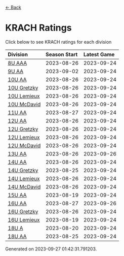 [<- Back](../readme.md)
# KRACH Ratings
Click below to see KRACH ratings for each division

| Division | Season Start | Latest Game |
| :-- | :-- | :-- |
| [8U AAA](8U-AAA-ratings.md) | 2023-08-26 | 2023-09-24 |
| [9U AA](9U-AA-ratings.md) | 2023-09-02 | 2023-09-24 |
| [10U AA](10U-AA-ratings.md) | 2023-08-26 | 2023-09-24 |
| [10U Gretzky](10U-Gretzky-ratings.md) | 2023-08-26 | 2023-09-24 |
| [10U Lemieux](10U-Lemieux-ratings.md) | 2023-08-26 | 2023-09-24 |
| [10U McDavid](10U-McDavid-ratings.md) | 2023-08-26 | 2023-09-24 |
| [11U AA](11U-AA-ratings.md) | 2023-08-27 | 2023-09-24 |
| [12U AA](12U-AA-ratings.md) | 2023-08-26 | 2023-09-24 |
| [12U Gretzky](12U-Gretzky-ratings.md) | 2023-08-26 | 2023-09-24 |
| [12U Lemieux](12U-Lemieux-ratings.md) | 2023-08-26 | 2023-09-24 |
| [12U McDavid](12U-McDavid-ratings.md) | 2023-08-26 | 2023-09-24 |
| [13U AA](13U-AA-ratings.md) | 2023-08-26 | 2023-09-26 |
| [14U AA](14U-AA-ratings.md) | 2023-08-26 | 2023-09-24 |
| [14U Gretzky](14U-Gretzky-ratings.md) | 2023-08-25 | 2023-09-24 |
| [14U Lemieux](14U-Lemieux-ratings.md) | 2023-08-26 | 2023-09-24 |
| [14U McDavid](14U-McDavid-ratings.md) | 2023-08-26 | 2023-09-24 |
| [15U AA](15U-AA-ratings.md) | 2023-08-19 | 2023-09-24 |
| [16U AA](16U-AA-ratings.md) | 2023-08-27 | 2023-09-26 |
| [16U Gretzky](16U-Gretzky-ratings.md) | 2023-08-26 | 2023-09-24 |
| [16U Lemieux](16U-Lemieux-ratings.md) | 2023-08-19 | 2023-09-24 |
| [18U A](18U-A-ratings.md) | 2023-08-20 | 2023-09-24 |
| [18U AA](18U-AA-ratings.md) | 2023-08-25 | 2023-09-24 |

Generated on 2023-09-27 01:42:31.791203.
